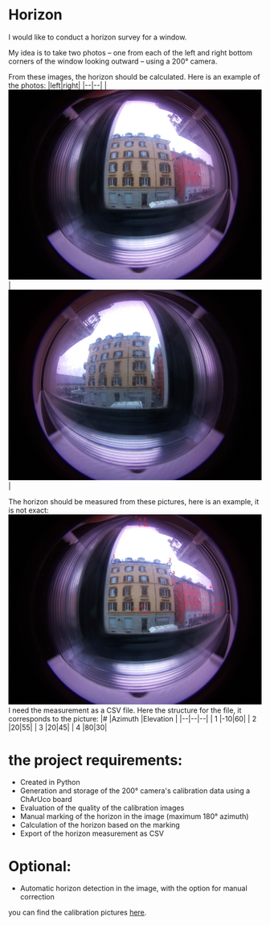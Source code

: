 
# Horizon
I would like to conduct a horizon survey for a window.

My idea is to take two photos – one from each of the left and right bottom corners of the window looking outward – using a 200° camera.

From these images, the horizon should be calculated.
Here is an example of the photos:
|left|right|
|--|--|
|![window corner left](https://github.com/croghostrider/horizon/blob/main/image/sampel/window%20corner%20left.jpg?raw=true)|![window corner right](https://github.com/croghostrider/horizon/blob/main/image/sampel/window%20corner%20right.jpg?raw=true)  |

The horizon should be measured from these pictures, here is an example, it is not exact:
![measurement](https://github.com/croghostrider/horizon/blob/main/image/sampel/window%20corner%20left%20-%20measurement.jpg?raw=true)
I need the measurement as a CSV file.
Here the structure for the file, it corresponds to the picture:
|# |Azimuth |Elevation |
|--|--|--|
| 1 |-10|60|
| 2 |20|55|
| 3 |20|45|
| 4 |80|30|

# the project requirements:

 - Created in Python
 - Generation and storage of the 200° camera's calibration data using a ChArUco board
 - Evaluation of the quality of the calibration images
 - Manual marking of the horizon in the image (maximum 180° azimuth)
 - Calculation of the horizon based on the marking
 - Export of the horizon measurement as CSV

# Optional:

 - Automatic horizon detection in the image, with the option for manual correction

you can find the calibration pictures [here](https://github.com/croghostrider/horizon/tree/main/image/calibration).

